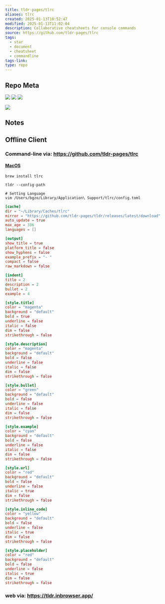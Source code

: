 ```yaml
---
title: tldr-pages/tlrc
aliases: tlrc
created: 2025-01-13T10:52:47
modified: 2025-01-13T11:02:04
description: Collaborative cheatsheets for console commands
source: https://github.com/tldr-pages/tlrc
tags:
  - star
  - document
  - cheatsheet
  - commandline
tags-link: 
type: repo
---
```

## Repo Meta

![](https://img.shields.io/github/stars/tldr-pages/tlrc?style=for-the-badge&label=stars) ![](https://img.shields.io/github/repo-size/tldr-pages/tlrc?style=for-the-badge&label=size) ![](https://img.shields.io/github/created-at/tldr-pages/tlrc?style=for-the-badge&label=since)

[![](https://github-readme-stats.vercel.app/api/pin/?username=tldr-pages&repo=tlrc&bg_color=00000000)](https://github.com/tldr-pages/tlrc)

## Notes


## Offline Client

### Command-line via: https://github.com/tldr-pages/tlrc

#### [MacOS](macos.md)

```shell
brew install tlrc

tldr --config-path

# Setting Language
vim /Users/bgzo/Library/Application\ Support/tlrc/config.toml
```

```toml
[cache]
dir = "~/Library/Caches/tlrc"
mirror = "https://github.com/tldr-pages/tldr/releases/latest/download"
auto_update = true
max_age = 336
languages = []

[output]
show_title = true
platform_title = false
show_hyphens = false
example_prefix = "- "
compact = false
raw_markdown = false

[indent]
title = 2
description = 2
bullet = 2
example = 4

[style.title]
color = "magenta"
background = "default"
bold = true
underline = false
italic = false
dim = false
strikethrough = false

[style.description]
color = "magenta"
background = "default"
bold = false
underline = false
italic = false
dim = false
strikethrough = false

[style.bullet]
color = "green"
background = "default"
bold = false
underline = false
italic = false
dim = false
strikethrough = false

[style.example]
color = "cyan"
background = "default"
bold = false
underline = false
italic = false
dim = false
strikethrough = false

[style.url]
color = "red"
background = "default"
bold = false
underline = false
italic = true
dim = false
strikethrough = false

[style.inline_code]
color = "yellow"
background = "default"
bold = false
underline = false
italic = true
dim = false
strikethrough = false

[style.placeholder]
color = "red"
background = "default"
bold = false
underline = false
italic = true
dim = false
strikethrough = false
```

### web via: https://tldr.inbrowser.app/
